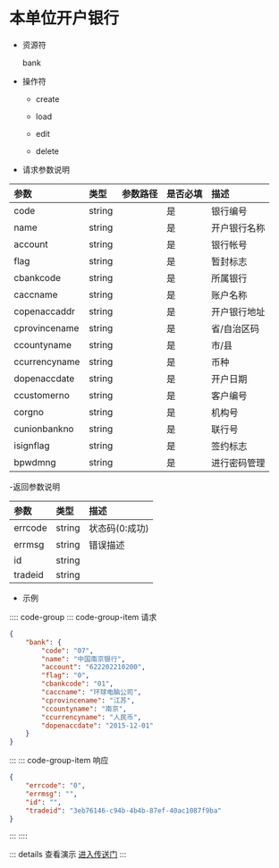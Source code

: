 # 本单位开户银行

- 资源符

  bank
  
- 操作符

  - create <Badge type="tip" text="v1" vertical="top" />

  - load <Badge type="tip" text="v2" vertical="top" />

  - edit <Badge type="tip" text="v2" vertical="top" />

  - delete <Badge type="tip" text="v2" vertical="top" />

- 请求参数说明

|参数|类型|参数路径|是否必填|描述|
|:-|:-|:-|:-|:-|
|code|string||是|银行编号|
|name|string||是|开户银行名称|
|account|string||是|银行帐号|
|flag|string||是|暂封标志|
|cbankcode|string||是|所属银行|
|caccname|string||是|账户名称|
|copenaccaddr|string||是|开户银行地址|
|cprovincename|string||是|省/自治区码|
|ccountyname|string||是|市/县|
|ccurrencyname|string||是|币种|
|dopenaccdate|string||是|开户日期|
|ccustomerno|string||是|客户编号|
|corgno|string||是|机构号|
|cunionbankno|string||是|联行号|
|isignflag|string||是|签约标志|
|bpwdmng|string||是|进行密码管理|

-返回参数说明

|参数|类型|描述|
|:-|:-|:-|
|errcode|string|状态码(0:成功)|
|errmsg|string|错误描述|
|id|string||
|tradeid|string||

- 示例

:::: code-group
::: code-group-item 请求

```json
{
    "bank": {
        "code": "07",
        "name": "中国南京银行",
        "account": "622202210200",
        "flag": "0",
        "cbankcode": "01",
        "caccname": "环球电脑公司",
        "cprovincename": "江苏",
        "ccountyname": "南京",
        "ccurrencyname": "人民币",
        "dopenaccdate": "2015-12-01"
    }
}
```

:::
::: code-group-item 响应

```json
{
    "errcode": "0",
    "errmsg": "",
    "id": "",
    "tradeid": "3eb76146-c94b-4b4b-87ef-40ac1087f9ba"
}
```

:::
::::

::: details 查看演示
[进入传送门](/images/erp/gif/bank.gif)
:::
